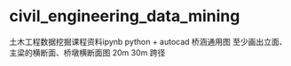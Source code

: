 # civil_engineering_data_mining
土木工程数据挖掘课程资料ipynb
python + autocad
桥涵通用图
至少画出立面、主梁的横断面、桥墩横断面图
20m 30m 跨径
